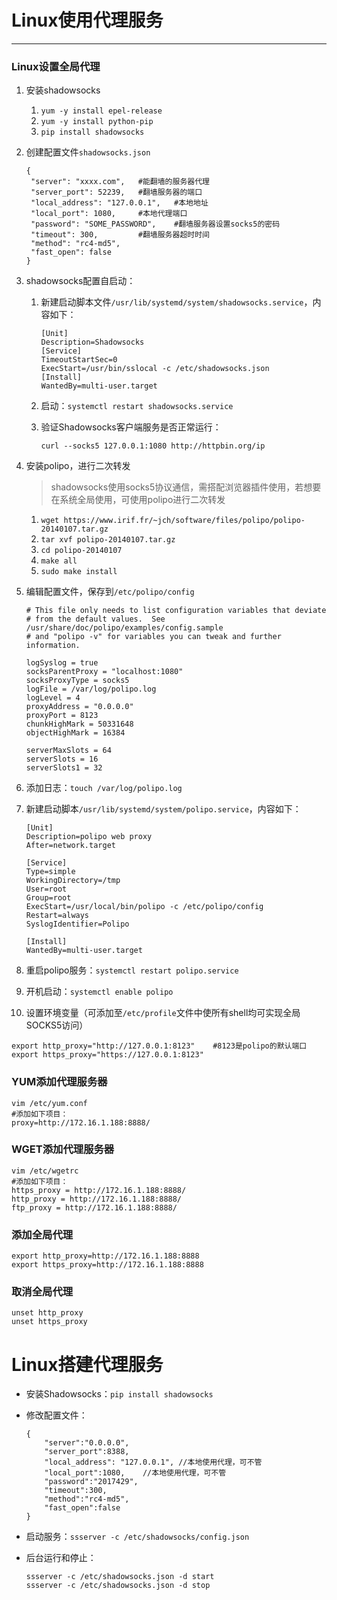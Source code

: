 # Linux使用代理服务

---

### Linux设置全局代理

1. 安装shadowsocks

   1. `yum -y install epel-release`
   2. `yum -y install python-pip`
   3. `pip install shadowsocks`

2. 创建配置文件`shadowsocks.json`

   ```shell
   {
   	"server": "xxxx.com",	#能翻墙的服务器代理
   	"server_port": 52239,	#翻墙服务器的端口
   	"local_address": "127.0.0.1",	#本地地址
   	"local_port": 1080,		#本地代理端口
   	"password": "SOME_PASSWORD",	#翻墙服务器设置socks5的密码
   	"timeout": 300,			#翻墙服务器超时时间
   	"method": "rc4-md5",
   	"fast_open": false
   }
   ```

3. shadowsocks配置自启动：

   1. 新建启动脚本文件`/usr/lib/systemd/system/shadowsocks.service`，内容如下：

      ```shell
      [Unit]
      Description=Shadowsocks
      [Service]
      TimeoutStartSec=0
      ExecStart=/usr/bin/sslocal -c /etc/shadowsocks.json
      [Install]
      WantedBy=multi-user.target
      ```

   2. 启动：`systemctl restart shadowsocks.service`

   3. 验证Shadowsocks客户端服务是否正常运行：

      `curl --socks5 127.0.0.1:1080 http://httpbin.org/ip`

4. 安装polipo，进行二次转发

   > shadowsocks使用socks5协议通信，需搭配浏览器插件使用，若想要在系统全局使用，可使用polipo进行二次转发

   1. `wget https://www.irif.fr/~jch/software/files/polipo/polipo-20140107.tar.gz`
   2. `tar xvf polipo-20140107.tar.gz`
   3. `cd polipo-20140107`
   4. `make all`
   5. `sudo make install`

5. 编辑配置文件，保存到`/etc/polipo/config`

   ```shell
   # This file only needs to list configuration variables that deviate
   # from the default values.  See /usr/share/doc/polipo/examples/config.sample
   # and "polipo -v" for variables you can tweak and further information.
    
   logSyslog = true
   socksParentProxy = "localhost:1080"
   socksProxyType = socks5
   logFile = /var/log/polipo.log
   logLevel = 4
   proxyAddress = "0.0.0.0"
   proxyPort = 8123
   chunkHighMark = 50331648
   objectHighMark = 16384
   
   serverMaxSlots = 64
   serverSlots = 16
   serverSlots1 = 32
   ```

6. 添加日志：`touch /var/log/polipo.log`

7. 新建启动脚本`/usr/lib/systemd/system/polipo.service`，内容如下：

   ```shell
   [Unit]
   Description=polipo web proxy
   After=network.target
   
   [Service]
   Type=simple
   WorkingDirectory=/tmp
   User=root
   Group=root
   ExecStart=/usr/local/bin/polipo -c /etc/polipo/config
   Restart=always
   SyslogIdentifier=Polipo
   
   [Install]
   WantedBy=multi-user.target
   ```

8. 重启polipo服务：`systemctl restart polipo.service`

9. 开机启动：`systemctl enable polipo`

10. 设置环境变量（可添加至`/etc/profile`文件中使所有shell均可实现全局SOCKS5访问）

   ```shell
   export http_proxy="http://127.0.0.1:8123"	#8123是polipo的默认端口
   export https_proxy="https://127.0.0.1:8123"
   ```

### YUM添加代理服务器

```shell
vim /etc/yum.conf
#添加如下项目：　　
proxy=http://172.16.1.188:8888/
```
### WGET添加代理服务器

```shell
vim /etc/wgetrc
#添加如下项目：
https_proxy = http://172.16.1.188:8888/
http_proxy = http://172.16.1.188:8888/
ftp_proxy = http://172.16.1.188:8888/
```
### 添加全局代理

```shell
export http_proxy=http://172.16.1.188:8888
export https_proxy=http://172.16.1.188:8888
```
### 取消全局代理

```shell
unset http_proxy
unset https_proxy
```



# Linux搭建代理服务

- 安装Shadowsocks：`pip install shadowsocks`

- 修改配置文件：

  ```shell
  {
      "server":"0.0.0.0",
      "server_port":8388,
      "local_address": "127.0.0.1",	//本地使用代理，可不管
      "local_port":1080,	//本地使用代理，可不管
      "password":"2017429",
      "timeout":300,
      "method":"rc4-md5",
      "fast_open":false
  }
  ```

- 启动服务：`ssserver -c /etc/shadowsocks/config.json`

- 后台运行和停止：

  ```shell
  ssserver -c /etc/shadowsocks.json -d start
  ssserver -c /etc/shadowsocks.json -d stop
  ```